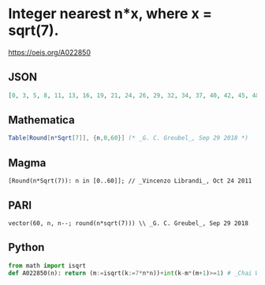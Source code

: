 # Integer nearest n\*x, where x \= sqrt\(7\)\.
https://oeis.org/A022850
## JSON
```JSON
[0, 3, 5, 8, 11, 13, 16, 19, 21, 24, 26, 29, 32, 34, 37, 40, 42, 45, 48, 50, 53, 56, 58, 61, 63, 66, 69, 71, 74, 77, 79, 82, 85, 87, 90, 93, 95, 98, 101, 103, 106, 108, 111, 114, 116, 119, 122, 124, 127, 130, 132, 135, 138, 140, 143, 146, 148, 151, 153, 156]
```
## Mathematica
```Mathematica
Table[Round[n*Sqrt[7]], {n,0,60}] (* _G. C. Greubel_, Sep 29 2018 *)
```
## Magma
```Magma
[Round(n*Sqrt(7)): n in [0..60]]; // _Vincenzo Librandi_, Oct 24 2011
```
## PARI
```PARI
vector(60, n, n--; round(n*sqrt(7))) \\ _G. C. Greubel_, Sep 29 2018
```
## Python
```Python
from math import isqrt
def A022850(n): return (m:=isqrt(k:=7*n*n))+int(k-m*(m+1)>=1) # _Chai Wah Wu_, Jul 31 2022
```
